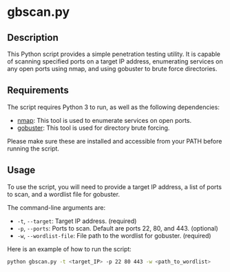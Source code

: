# gbscan.py

## Description
This Python script provides a simple penetration testing utility. It is capable of scanning specified ports on a target IP address, enumerating services on any open ports using nmap, and using gobuster to brute force directories.

## Requirements
The script requires Python 3 to run, as well as the following dependencies:

- [nmap](https://nmap.org/): This tool is used to enumerate services on open ports.
- [gobuster](https://github.com/OJ/gobuster): This tool is used for directory brute forcing.

Please make sure these are installed and accessible from your PATH before running the script.

## Usage
To use the script, you will need to provide a target IP address, a list of ports to scan, and a wordlist file for gobuster.

The command-line arguments are:

- `-t`, `--target`: Target IP address. (required)
- `-p`, `--ports`: Ports to scan. Default are ports 22, 80, and 443. (optional)
- `-w`, `--wordlist-file`: File path to the wordlist for gobuster. (required)

Here is an example of how to run the script:

```bash
python gbscan.py -t <target_IP> -p 22 80 443 -w <path_to_wordlist>
